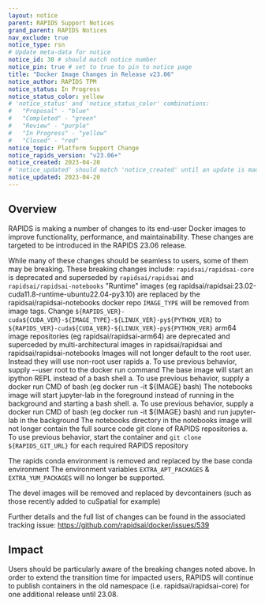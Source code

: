 ```yaml
---
layout: notice
parent: RAPIDS Support Notices
grand_parent: RAPIDS Notices
nav_exclude: true
notice_type: rsn
# Update meta-data for notice
notice_id: 30 # should match notice number
notice_pin: true # set to true to pin to notice page
title: "Docker Image Changes in Release v23.06"
notice_author: RAPIDS TPM
notice_status: In Progress
notice_status_color: yellow
# 'notice_status' and 'notice_status_color' combinations:
#   "Proposal" - "blue"
#   "Completed" - "green"
#   "Review" - "purple"
#   "In Progress" - "yellow"
#   "Closed" - "red"
notice_topic: Platform Support Change
notice_rapids_version: "v23.06+"
notice_created: 2023-04-20
# 'notice_updated' should match 'notice_created' until an update is made
notice_updated: 2023-04-20
---
```


## Overview

RAPIDS is making a number of changes to its end-user Docker images to improve functionality, performance, and maintainability. These changes are targeted to be introduced in the RAPIDS 23.06 release.

While many of these changes should be seamless to users, some of them may be breaking. These breaking changes include:
`rapidsai/rapidsai-core` is deprecated and superseded by `rapidsai/rapidsai` and `rapidsai/rapidsai-notebooks`
"Runtime" images (eg rapidsai/rapidsai:23.02-cuda11.8-runtime-ubuntu22.04-py3.10) are replaced by the rapidsai/rapidsai-notebooks docker repo
`IMAGE_TYPE` will be removed from image tags. Change `${RAPIDS_VER}-cuda${CUDA_VER}-${IMAGE_TYPE}-${LINUX_VER}-py${PYTHON_VER}` to `${RAPIDS_VER}-cuda${CUDA_VER}-${LINUX_VER}-py${PYTHON_VER}`
arm64 image repositories (eg rapidsai/rapidsai-arm64) are deprecated and superceded by multi-architectural images in rapidsai/rapidsai and rapidsai/rapidsai-notebooks
Images will not longer default to the root user. Instead they will use non-root user rapids
a. To use previous behavior, supply --user root to the docker run command
The base image will start an ipython REPL instead of a bash shell
a. To use previous behavior, supply a docker run CMD of bash (eg docker run -it ${IMAGE} bash)
The notebooks image will start jupyter-lab in the foreground instead of running in the background and starting a bash shell.
a. To use previous behavior, supply a docker run CMD of bash (eg docker run -it ${IMAGE} bash) and run jupyter-lab in the background
The notebooks directory in the notebooks image will not longer contain the full source code git clone of RAPIDS repositories
a. To use previous behavior, start the container and `git clone ${RAPIDS_GIT_URL}` for each required RAPIDS repository

The rapids conda environment is removed and replaced by the base conda environment
The environment variables `EXTRA_APT_PACKAGES` & `EXTRA_YUM_PACKAGES` will no longer be supported.

The devel images will be removed and replaced by devcontainers (such as those recently added to cuSpatial for example)


Further details and the full list of changes can be found in the associated tracking issue: https://github.com/rapidsai/docker/issues/539


## Impact

Users should be particularly aware of the breaking changes noted above. In order to extend the transition time for impacted users, RAPIDS will continue to publish containers in the old namespace (i.e. rapidsai/rapidsai-core) for one additional release until 23.08.

